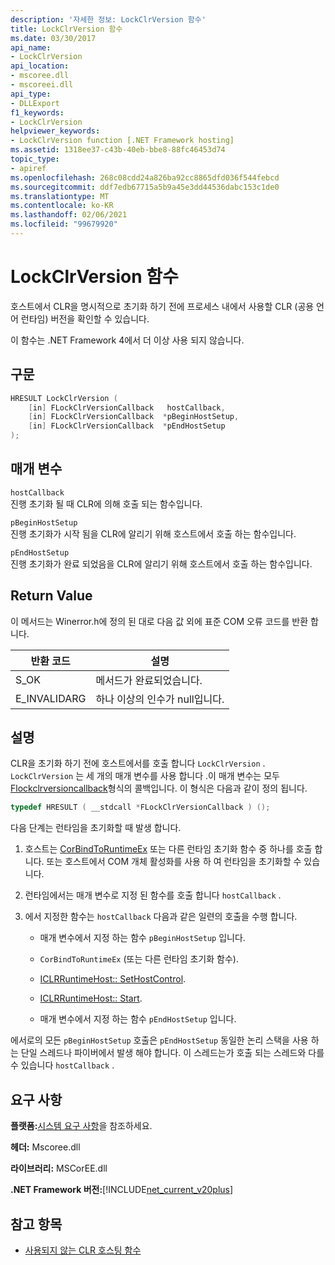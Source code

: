 ```yaml
---
description: '자세한 정보: LockClrVersion 함수'
title: LockClrVersion 함수
ms.date: 03/30/2017
api_name:
- LockClrVersion
api_location:
- mscoree.dll
- mscoreei.dll
api_type:
- DLLExport
f1_keywords:
- LockClrVersion
helpviewer_keywords:
- LockClrVersion function [.NET Framework hosting]
ms.assetid: 1318ee37-c43b-40eb-bbe8-88fc46453d74
topic_type:
- apiref
ms.openlocfilehash: 268c08cdd24a826ba92cc8865dfd036f544febcd
ms.sourcegitcommit: ddf7edb67715a5b9a45e3dd44536dabc153c1de0
ms.translationtype: MT
ms.contentlocale: ko-KR
ms.lasthandoff: 02/06/2021
ms.locfileid: "99679920"
---
```

# <a name="lockclrversion-function"></a>LockClrVersion 함수

호스트에서 CLR을 명시적으로 초기화 하기 전에 프로세스 내에서 사용할 CLR (공용 언어 런타임) 버전을 확인할 수 있습니다.  
  
 이 함수는 .NET Framework 4에서 더 이상 사용 되지 않습니다.  
  
## <a name="syntax"></a>구문  
  
```cpp  
HRESULT LockClrVersion (  
    [in] FLockClrVersionCallback   hostCallback,  
    [in] FLockClrVersionCallback  *pBeginHostSetup,  
    [in] FLockClrVersionCallback  *pEndHostSetup  
);  
```  
  
## <a name="parameters"></a>매개 변수  

 `hostCallback`  
 진행 초기화 될 때 CLR에 의해 호출 되는 함수입니다.  
  
 `pBeginHostSetup`  
 진행 초기화가 시작 됨을 CLR에 알리기 위해 호스트에서 호출 하는 함수입니다.  
  
 `pEndHostSetup`  
 진행 초기화가 완료 되었음을 CLR에 알리기 위해 호스트에서 호출 하는 함수입니다.  
  
## <a name="return-value"></a>Return Value  

 이 메서드는 Winerror.h에 정의 된 대로 다음 값 외에 표준 COM 오류 코드를 반환 합니다.  
  
|반환 코드|설명|  
|-----------------|-----------------|  
|S_OK|메서드가 완료되었습니다.|  
|E_INVALIDARG|하나 이상의 인수가 null입니다.|  
  
## <a name="remarks"></a>설명  

 CLR을 초기화 하기 전에 호스트에서를 호출 합니다 `LockClrVersion` . `LockClrVersion` 는 세 개의 매개 변수를 사용 합니다 .이 매개 변수는 모두 [Flockclrversioncallback](flockclrversioncallback-function-pointer.md)형식의 콜백입니다. 이 형식은 다음과 같이 정의 됩니다.  
  
```cpp  
typedef HRESULT ( __stdcall *FLockClrVersionCallback ) ();  
```  
  
 다음 단계는 런타임을 초기화할 때 발생 합니다.  
  
1. 호스트는 [CorBindToRuntimeEx](corbindtoruntimeex-function.md) 또는 다른 런타임 초기화 함수 중 하나를 호출 합니다. 또는 호스트에서 COM 개체 활성화를 사용 하 여 런타임을 초기화할 수 있습니다.  
  
2. 런타임에서는 매개 변수로 지정 된 함수를 호출 합니다 `hostCallback` .  
  
3. 에서 지정한 함수는 `hostCallback` 다음과 같은 일련의 호출을 수행 합니다.  
  
    - 매개 변수에서 지정 하는 함수 `pBeginHostSetup` 입니다.  
  
    - `CorBindToRuntimeEx` (또는 다른 런타임 초기화 함수).  
  
    - [ICLRRuntimeHost:: SetHostControl](iclrruntimehost-sethostcontrol-method.md).  
  
    - [ICLRRuntimeHost:: Start](iclrruntimehost-start-method.md).  
  
    - 매개 변수에서 지정 하는 함수 `pEndHostSetup` 입니다.  
  
 에서로의 모든 `pBeginHostSetup` 호출은 `pEndHostSetup` 동일한 논리 스택을 사용 하는 단일 스레드나 파이버에서 발생 해야 합니다. 이 스레드는가 호출 되는 스레드와 다를 수 있습니다 `hostCallback` .  
  
## <a name="requirements"></a>요구 사항  

 **플랫폼:**[시스템 요구 사항](../../get-started/system-requirements.md)을 참조하세요.  
  
 **헤더:** Mscoree.dll  
  
 **라이브러리:** MSCorEE.dll  
  
 **.NET Framework 버전:**[!INCLUDE[net_current_v20plus](../../../../includes/net-current-v20plus-md.md)]  
  
## <a name="see-also"></a>참고 항목

- [사용되지 않는 CLR 호스팅 함수](deprecated-clr-hosting-functions.md)
